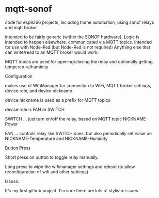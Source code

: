 # mqtt-sonof
code for esp8266 projects, including home automation, using sonof relays and mqtt broker

intended to be fairly generic (within the SONOF hardware). Logic is intended to happen elsewhere, communicated via MQTT topics. 
intended for use with Node-Red (but Node-Red is not required)
Anything else that can write/read to an MQTT broker would work.

MQTT topics are used for opening/closing the relay and optionally getting temperature/humidity

Configuration

makes use of WifiManager for connection to WiFi, MQTT broker settings, device role, and device nickname

device nickname is used as a prefix for MQTT topics

device role is FAN or SWITCH

SWITCH ... just turn on/off the relay, based on MQTT topic NICKNAME-Power

FAN ... controls relay like SWITCH does, but also periodically set value on NICKNAME-Temperature and NICKNAME-Humidity

Button Press

Short press on button to toggle relay manually.

Long press to wipe the wifimanager settings and reboot (to allow reconfiguration of wifi and other settings)

Issues:

It's my first github project. I'm sure there are lots of stylistic issues. 
